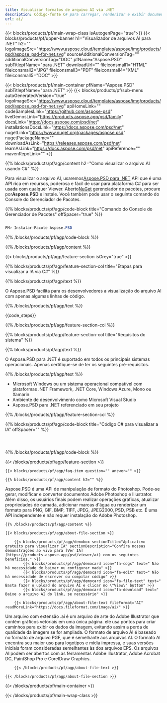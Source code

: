 ```yaml
---
title: Visualizar formatos de arquivo AI via .NET
description: Código-fonte C# para carregar, renderizar e exibir documentos de IA nas plataformas .NET Framework, .NET Core, Windows Azure, Mono ou Xamarin.
url: ai/
---
```


{{< blocks/products/pf/main-wrap-class isAutogenPage="true">}}
{{< blocks/products/pf/upper-banner h1="Visualizador de arquivos AI para .NET" h2="" logoImageSrc="https://www.aspose.cloud/templates/aspose/img/products/psd/aspose_psd-for-net.svg" sourceAdditionalConversionTag="" additionalConversionTag="DOC" pfName="Aspose.PSD" subTitlepfName="para .NET" downloadUrl="" fileiconsmall1="HTML" fileiconsmall2="JPG" fileiconsmall3="PDF" fileiconsmall4="XML" fileiconsmall5="DOC" >}}

{{< blocks/products/pf/main-container pfName="Aspose.PSD" subTitlepfName="para .NET" >}}
{{< blocks/products/pf/sub-menu autoGeneratedVersion="true" logoImageSrc="https://www.aspose.cloud/templates/aspose/img/products/psd/aspose_psd-for-net.svg" apiHomeLink="" codeSamplesLink="https://github.com/aspose-psd" liveDemosLink="https://products.aspose.app/psd/family" docsLink="https://docs.aspose.com/psd/net" installationsDocsLink="https://docs.aspose.com/psd/net" nugetLink="https://www.nuget.org/packages/aspose.psd" nugetPackageName="" downloadAsLink="https://releases.aspose.com/psd/net" learnAsLink="https://docs.aspose.com/psd/net" apiReference="" mavenRepoLink="" >}}

{{% blocks/products/pf/agp/content h2="Como visualizar o arquivo AI usando C#" %}}

Para visualizar o arquivo AI, usaremos<a href="/psd/{{< lang-code >}}net">Aspose.PSD para .NET</a> API que é uma API rica em recursos, poderosa e fácil de usar para plataforma C# para ser usada com qualquer Viewer. Aberto<a href="https://www.nuget.org/packages/aspose.psd">NuGet</a> gerenciador de pacotes, procure por<b>Aspose.PSD</b> e instale. Você também pode usar o seguinte comando do Console do Gerenciador de Pacotes.

{{% blocks/products/pf/agp/code-block title="Comando do Console do Gerenciador de Pacotes" offSpacer="true" %}}

``` cs

PM> Instalar-Pacote Aspose.PSD

```

{{% /blocks/products/pf/agp/code-block %}}

{{% /blocks/products/pf/agp/content %}}

{{< blocks/products/pf/agp/feature-section isGrey="true" >}}

{{% blocks/products/pf/agp/feature-section-col title="Etapas para visualizar a IA via C#" %}}

{{% blocks/products/pf/agp/text %}}

 O Aspose.PSD facilita para os desenvolvedores a visualização do arquivo AI com apenas algumas linhas de código.

{{% /blocks/products/pf/agp/text %}}

{{code_steps}}

{{% /blocks/products/pf/agp/feature-section-col %}}

{{% blocks/products/pf/agp/feature-section-col title="Requisitos do sistema" %}}

{{% blocks/products/pf/agp/text %}}

 O Aspose.PSD para .NET é suportado em todos os principais sistemas operacionais. Apenas certifique-se de ter os seguintes pré-requisitos.

{{% /blocks/products/pf/agp/text %}}

- Microsoft Windows ou um sistema operacional compatível com plataformas .NET Framework, .NET Core, Windows Azure, Mono ou Xamarin
- Ambiente de desenvolvimento como Microsoft Visual Studio
- Aspose.PSD para .NET referenciado em seu projeto

{{% /blocks/products/pf/agp/feature-section-col %}}

{{% blocks/products/pf/agp/code-block title="Código C# para visualizar a IA" offSpacer="" %}}

``` cs




```

{{% /blocks/products/pf/agp/code-block %}}

{{< /blocks/products/pf/agp/feature-section >}}

    {{< blocks/products/pf/agp/faq-item question="" answer="" >}}
 

<!-- aboutfile Starts -->

    {{% blocks/products/pf/agp/content h2="" %}}

Aspose.PSD é uma API de manipulação de formato do Photoshop. Pode-se gerar, modificar e converter documentos Adobe Photoshop e Illustrator. Além disso, os usuários finais podem realizar operações gráficas, atualizar propriedades de camada, adicionar marcas d'água ou renderizar um formato para PNG, GIF, BMP, TIFF, JPEG, JPEG2000, PSD, PSB etc. É uma API independente e não requer instalação do Adobe Photoshop.  



    {{% /blocks/products/pf/agp/content %}}

    {{< blocks/products/pf/agp/about-file-section >}}

        {{< blocks/products/pf/agp/demobox sectionTitle="Aplicativo gratuito para visualizar IA" sectionDescription="Confira nossas demonstrações ao vivo para [Ver IA](https://products.aspose.app/psd/viewer/ai) com os seguintes benefícios." >}}
            {{< blocks/products/pf/agp/democard icon="fa-cogs" text=" Não há necessidade de baixar ou configurar nada" >}}
            {{< blocks/products/pf/agp/democard icon="fa-edit" text=" Não há necessidade de escrever ou compilar código" >}}
            {{< blocks/products/pf/agp/democard icon="fa-file-text" text=" Basta fazer o upload do arquivo AI e clicar no \"View\" button" >}}
            {{< blocks/products/pf/agp/democard icon="fa-download" text=" Baixe o arquivo AI do link, se necessário" >}}

        {{< blocks/products/pf/agp/about-file-text fileFormat="AI" readMoreLink="https://docs.fileformat.com/image/ai/" >}}
Um arquivo com extensão .ai é um arquivo de arte do Adobe Illustrator que contém gráficos vetoriais em uma única página. ele usa pontos para criar caminhos para exibir os dados da imagem, evitando assim a perda de qualidade da imagem se for ampliada. O formato de arquivo AI é baseado no formato de arquivo PGF, que é semelhante aos arquivos AI. O formato AI encontra seu maior uso para logotipos e mídia impressa, e suas versões iniciais foram consideradas semelhantes às dos arquivos EPS. Os arquivos AI podem ser abertos com as ferramentas Adobe Illustrator, Adobe Acrobat DC, PaintShop Pro e CorelDraw Graphics.

        {{< /blocks/products/pf/agp/about-file-text >}}

    {{< /blocks/products/pf/agp/about-file-section >}}

<!-- aboutfile Ends -->



{{< /blocks/products/pf/main-container >}}
    
{{< /blocks/products/pf/main-wrap-class >}}
